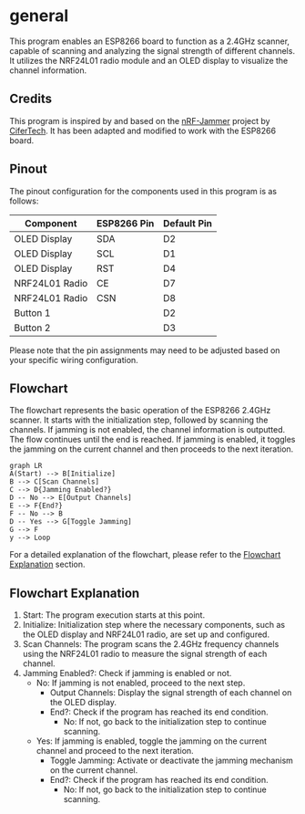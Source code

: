 # general

This program enables an ESP8266 board to function as a 2.4GHz scanner, capable of scanning and analyzing the signal strength of different channels. It utilizes the NRF24L01 radio module and an OLED display to visualize the channel information.

## Credits

This program is inspired by and based on the [nRF-Jammer](https://github.com/cifertech/nRF-jammer) project by [CiferTech](https://github.com/cifertech). It has been adapted and modified to work with the ESP8266 board.

## Pinout

The pinout configuration for the components used in this program is as follows:

| Component       | ESP8266 Pin | Default Pin |
| --------------- | ----------- | ----------- |
| OLED Display    | SDA         | D2          |
| OLED Display    | SCL         | D1          |
| OLED Display    | RST         | D4          |
| NRF24L01 Radio  | CE          | D7          |
| NRF24L01 Radio  | CSN         | D8          |
| Button 1        |             | D2          |
| Button 2        |             | D3          |

Please note that the pin assignments may need to be adjusted based on your specific wiring configuration.

## Flowchart

The flowchart represents the basic operation of the ESP8266 2.4GHz scanner. It starts with the initialization step, followed by scanning the channels. If jamming is not enabled, the channel information is outputted. The flow continues until the end is reached. If jamming is enabled, it toggles the jamming on the current channel and then proceeds to the next iteration.

```mermaid
graph LR
A(Start) --> B[Initialize]
B --> C[Scan Channels]
C --> D{Jamming Enabled?}
D -- No --> E[Output Channels]
E --> F{End?}
F -- No --> B
D -- Yes --> G[Toggle Jamming]
G --> F
y --> Loop
```

For a detailed explanation of the flowchart, please refer to the [Flowchart Explanation](#flowchart-explanation) section.

## Flowchart Explanation

1. Start: The program execution starts at this point.
2. Initialize: Initialization step where the necessary components, such as the OLED display and NRF24L01 radio, are set up and configured.
3. Scan Channels: The program scans the 2.4GHz frequency channels using the NRF24L01 radio to measure the signal strength of each channel.
4. Jamming Enabled?: Check if jamming is enabled or not.
   - No: If jamming is not enabled, proceed to the next step.
     - Output Channels: Display the signal strength of each channel on the OLED display.
     - End?: Check if the program has reached its end condition.
       - No: If not, go back to the initialization step to continue scanning.
   - Yes: If jamming is enabled, toggle the jamming on the current channel and proceed to the next iteration.
     - Toggle Jamming: Activate or deactivate the jamming mechanism on the current channel.
     - End?: Check if the program has reached its end condition.
       - No: If not, go back to the initialization step to continue scanning.
